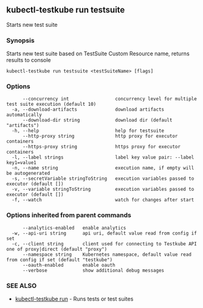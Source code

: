 ## kubectl-testkube run testsuite

Starts new test suite

### Synopsis

Starts new test suite based on TestSuite Custom Resource name, returns results to console

```
kubectl-testkube run testsuite <testSuiteName> [flags]
```

### Options

```
      --concurrency int                 concurrency level for multiple test suite execution (default 10)
  -a, --download-artifacts              download artifacts automatically
      --download-dir string             download dir (default "artifacts")
  -h, --help                            help for testsuite
      --http-proxy string               http proxy for executor containers
      --https-proxy string              https proxy for executor containers
  -l, --label strings                   label key value pair: --label key1=value1
  -n, --name string                     execution name, if empty will be autogenerated
  -s, --secretVariable stringToString   execution variables passed to executor (default [])
  -v, --variable stringToString         execution variables passed to executor (default [])
  -f, --watch                           watch for changes after start
```

### Options inherited from parent commands

```
      --analytics-enabled   enable analytics
  -w, --api-uri string      api uri, default value read from config if set
  -c, --client string       client used for connecting to Testkube API one of proxy|direct (default "proxy")
      --namespace string    Kubernetes namespace, default value read from config if set (default "testkube")
      --oauth-enabled       enable oauth
      --verbose             show additional debug messages
```

### SEE ALSO

* [kubectl-testkube run](kubectl-testkube_run.md)	 - Runs tests or test suites

